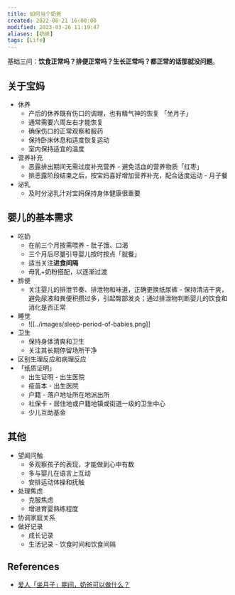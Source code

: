 ```yaml
---
title: 如何当个奶爸
created: 2022-08-21 16:00:00
modified: 2023-03-26 11:19:47
aliases: [奶爸]
tags: [Life]
---
```


基础三问：**饮食正常吗？排便正常吗？生长正常吗？都正常的话那就没问题**。

## 关于宝妈

- 休养
	- 产后的休养既有伤口的调理，也有精气神的恢复 「坐月子」
	- 通常需要六周左右才能恢复
	- 确保伤口的正常观察和服药
	- 保持卧床休息和适度恢复运动
	- 室内保持适宜的温度
- 营养补充
	- 恶露排出期间无需过度补充营养 - 避免活血的营养物质「红枣」
	- 排恶露阶段结束之后，按宝妈喜好增加营养补充，配合适度运动 - 月子餐
- 泌乳
	- 及时分泌乳汁对宝妈保持身体健康很重要

## 婴儿的基本需求

- 吃奶
	- 在前三个月按需喂养 - 肚子饿、口渴
	- 三个月后尽量引导婴儿按时按点「就餐」
	- 适当关注**进食间隔**
	- 母乳+奶粉搭配，以逐渐过渡
- 排便
	- 关注婴儿的排泄节奏、排泄物和味道，正确更换纸尿裤 - 保持清洁干爽，避免尿液和粪便积攒过多，引起臀部发炎；通过排泄物判断婴儿的饮食和消化是否正常
- 睡觉
	- ![[../images/sleep-period-of-babies.png]]
- 卫生
	- 保持身体清爽和卫生
	- 关注其长期停留场所干净
- 区别生理反应和病理反应
- 「纸质证明」
	- 出生证明 - 出生医院
	- 疫苗本 - 出生医院
	- 户籍 - 落户地址所在地派出所
	- 社保卡 - 居住地或户籍地镇或街道一级的卫生中心
	- 少儿互助基金

## 其他

- 望闻问触
	- 多观察孩子的表现，才能做到心中有数
	- 多与婴儿在语言上互动
	- 安排运动体操和抚触
- 处理焦虑
	- 克服焦虑
	- 增进育婴熟练程度
- 协调家庭关系
- 做好记录
	- 成长记录
	- 生活记录 - 饮食时间和饮食间隔

## References

- [爱人「坐月子」期间，奶爸可以做什么？](https://sspai.com/post/74361)
